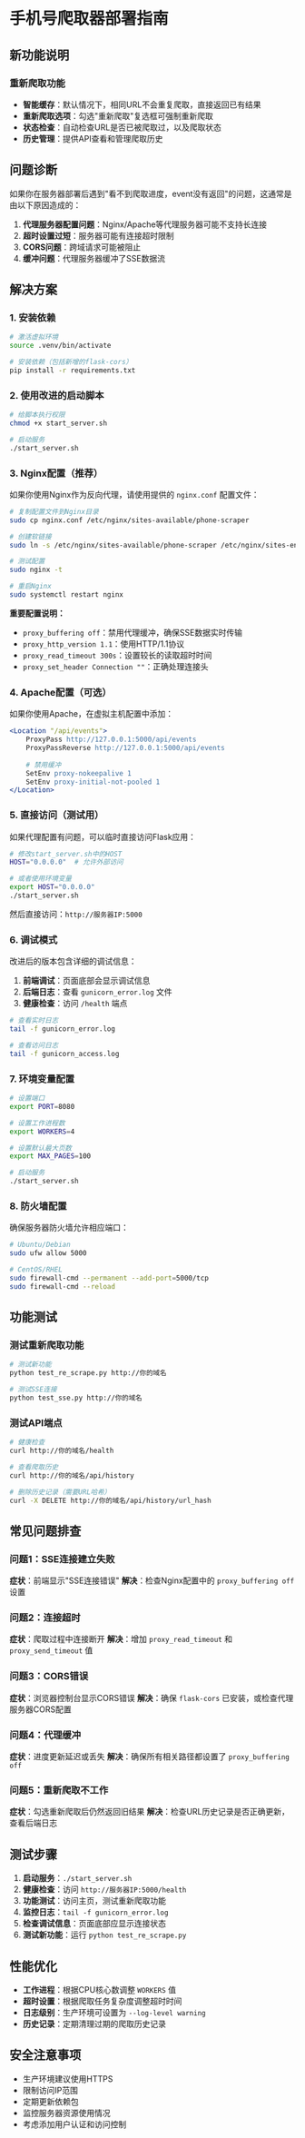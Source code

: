 # 手机号爬取器部署指南

## 新功能说明

### 重新爬取功能
- **智能缓存**：默认情况下，相同URL不会重复爬取，直接返回已有结果
- **重新爬取选项**：勾选"重新爬取"复选框可强制重新爬取
- **状态检查**：自动检查URL是否已被爬取过，以及爬取状态
- **历史管理**：提供API查看和管理爬取历史

## 问题诊断

如果你在服务器部署后遇到"看不到爬取进度，event没有返回"的问题，这通常是由以下原因造成的：

1. **代理服务器配置问题**：Nginx/Apache等代理服务器可能不支持长连接
2. **超时设置过短**：服务器可能有连接超时限制
3. **CORS问题**：跨域请求可能被阻止
4. **缓冲问题**：代理服务器缓冲了SSE数据流

## 解决方案

### 1. 安装依赖

```bash
# 激活虚拟环境
source .venv/bin/activate

# 安装依赖（包括新增的flask-cors）
pip install -r requirements.txt
```

### 2. 使用改进的启动脚本

```bash
# 给脚本执行权限
chmod +x start_server.sh

# 启动服务
./start_server.sh
```

### 3. Nginx配置（推荐）

如果你使用Nginx作为反向代理，请使用提供的 `nginx.conf` 配置文件：

```bash
# 复制配置文件到Nginx目录
sudo cp nginx.conf /etc/nginx/sites-available/phone-scraper

# 创建软链接
sudo ln -s /etc/nginx/sites-available/phone-scraper /etc/nginx/sites-enabled/

# 测试配置
sudo nginx -t

# 重启Nginx
sudo systemctl restart nginx
```

**重要配置说明：**
- `proxy_buffering off`：禁用代理缓冲，确保SSE数据实时传输
- `proxy_http_version 1.1`：使用HTTP/1.1协议
- `proxy_read_timeout 300s`：设置较长的读取超时时间
- `proxy_set_header Connection ""`：正确处理连接头

### 4. Apache配置（可选）

如果你使用Apache，在虚拟主机配置中添加：

```apache
<Location "/api/events">
    ProxyPass http://127.0.0.1:5000/api/events
    ProxyPassReverse http://127.0.0.1:5000/api/events
    
    # 禁用缓冲
    SetEnv proxy-nokeepalive 1
    SetEnv proxy-initial-not-pooled 1
</Location>
```

### 5. 直接访问（测试用）

如果代理配置有问题，可以临时直接访问Flask应用：

```bash
# 修改start_server.sh中的HOST
HOST="0.0.0.0"  # 允许外部访问

# 或者使用环境变量
export HOST="0.0.0.0"
./start_server.sh
```

然后直接访问：`http://服务器IP:5000`

### 6. 调试模式

改进后的版本包含详细的调试信息：

1. **前端调试**：页面底部会显示调试信息
2. **后端日志**：查看 `gunicorn_error.log` 文件
3. **健康检查**：访问 `/health` 端点

```bash
# 查看实时日志
tail -f gunicorn_error.log

# 查看访问日志
tail -f gunicorn_access.log
```

### 7. 环境变量配置

```bash
# 设置端口
export PORT=8080

# 设置工作进程数
export WORKERS=4

# 设置默认最大页数
export MAX_PAGES=100

# 启动服务
./start_server.sh
```

### 8. 防火墙配置

确保服务器防火墙允许相应端口：

```bash
# Ubuntu/Debian
sudo ufw allow 5000

# CentOS/RHEL
sudo firewall-cmd --permanent --add-port=5000/tcp
sudo firewall-cmd --reload
```

## 功能测试

### 测试重新爬取功能

```bash
# 测试新功能
python test_re_scrape.py http://你的域名

# 测试SSE连接
python test_sse.py http://你的域名
```

### 测试API端点

```bash
# 健康检查
curl http://你的域名/health

# 查看爬取历史
curl http://你的域名/api/history

# 删除历史记录（需要URL哈希）
curl -X DELETE http://你的域名/api/history/url_hash
```

## 常见问题排查

### 问题1：SSE连接建立失败
**症状**：前端显示"SSE连接错误"
**解决**：检查Nginx配置中的 `proxy_buffering off` 设置

### 问题2：连接超时
**症状**：爬取过程中连接断开
**解决**：增加 `proxy_read_timeout` 和 `proxy_send_timeout` 值

### 问题3：CORS错误
**症状**：浏览器控制台显示CORS错误
**解决**：确保 `flask-cors` 已安装，或检查代理服务器CORS配置

### 问题4：代理缓冲
**症状**：进度更新延迟或丢失
**解决**：确保所有相关路径都设置了 `proxy_buffering off`

### 问题5：重新爬取不工作
**症状**：勾选重新爬取后仍然返回旧结果
**解决**：检查URL历史记录是否正确更新，查看后端日志

## 测试步骤

1. **启动服务**：`./start_server.sh`
2. **健康检查**：访问 `http://服务器IP:5000/health`
3. **功能测试**：访问主页，测试重新爬取功能
4. **监控日志**：`tail -f gunicorn_error.log`
5. **检查调试信息**：页面底部应显示连接状态
6. **测试新功能**：运行 `python test_re_scrape.py`

## 性能优化

- **工作进程**：根据CPU核心数调整 `WORKERS` 值
- **超时设置**：根据爬取任务复杂度调整超时时间
- **日志级别**：生产环境可设置为 `--log-level warning`
- **历史记录**：定期清理过期的爬取历史记录

## 安全注意事项

- 生产环境建议使用HTTPS
- 限制访问IP范围
- 定期更新依赖包
- 监控服务器资源使用情况
- 考虑添加用户认证和访问控制


